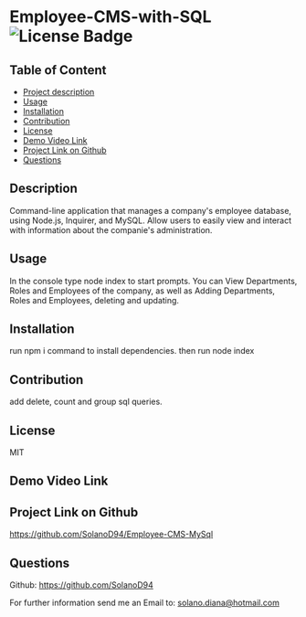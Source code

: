 
# Employee-CMS-with-SQL  ![License Badge](https://img.shields.io/badge/License-MIT-blueviolet)

## Table of Content
- [Project description](#Description)
- [Usage](#Usage)
- [Installation](#Installation)
- [Contribution](#Contribution)
- [License](#License)
- [Demo Video Link](#Demo-Video-Link)
- [Project Link on Github](#Project-Link-on-Github)
- [Questions](#Questions)

## Description
Command-line application that manages a company's employee database, using Node.js, Inquirer, and MySQL. Allow users to easily view and interact with information about the companie's administration. 

## Usage
In the console type node index to start prompts. You can View Departments, Roles and Employees of the company, as well as Adding Departments, Roles and Employees, deleting and updating.

## Installation
run npm i command to install dependencies.
then run node index

## Contribution
add delete, count and group sql queries.

## License
MIT

## Demo Video Link

## Project Link on Github
https://github.com/SolanoD94/Employee-CMS-MySql

## Questions
Github: <https://github.com/SolanoD94> 
 
For further information send me an Email to: <solano.diana@hotmail.com>

